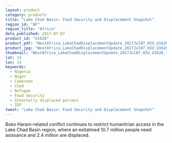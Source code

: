 ```yaml
---
layout: product
category: products
title: "Lake Chad Basin: Food Security and Displacement Snapshot"
region_id: "AF"
region_title: "Africa"
date_published: 2017-07-07
product_id: "U1626"
product_pdf: "WestAfrica_LakeChadDisplacementUpdate_2017Jul07_HIU_U1626.pdf"
product_jpg: "WestAfrica_LakeChadDisplacementUpdate_2017Jul07_HIU_U1626.jpg"
thumbnail: "WestAfrica_LakeChadDisplacementUpdate_2017Jul07_HIU_U1626_thumb.jpg"
lat: 13
lon: 14
keywords:
  - Nigeria
  - Niger
  - Cameroon
  - Chad
  - Refugee
  - Food Security
  - Internally displaced persons
  - IDP
tweet: "Lake Chad Basin: Food Security and Displacement Snapshot"
---
```

Boko Haram-related conflict continues to restrict humanitrian access in the Lake Chad Basin region, where an esitatmed 10.7 million people need asissance and 2.4 million are displaced. 
